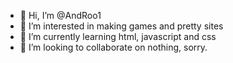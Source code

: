 - 👋 Hi, I’m @AndRoo1
- 👀 I’m interested in making games and pretty sites
- 🌱 I’m currently learning html, javascript and css
- 💞️ I’m looking to collaborate on nothing, sorry.

<!---
AndRoo1/AndRoo1 is a ✨ special ✨ repository because its `README.md` (this file) appears on your GitHub profile.
You can click the Preview link to take a look at your changes.
--->
